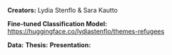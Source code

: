 **Creators:** Lydia Stenflo & Sara Kautto 

**Fine-tuned Classification Model:** https://huggingface.co/lydiastenflo/themes-refugees

**Data:**
**Thesis:**
**Presentation:** 
